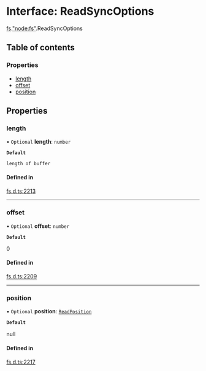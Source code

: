 # Interface: ReadSyncOptions

[fs](../modules/fs.md).["node:fs"](../modules/fs._node_fs_.md).ReadSyncOptions

## Table of contents

### Properties

- [length](fs._node_fs_.ReadSyncOptions.md#length)
- [offset](fs._node_fs_.ReadSyncOptions.md#offset)
- [position](fs._node_fs_.ReadSyncOptions.md#position)

## Properties

### length

• `Optional` **length**: `number`

**`Default`**

`length of buffer`

#### Defined in

[fs.d.ts:2213](https://github.com/goodcodedev/bun-types/blob/8bd1b3a/fs.d.ts#L2213)

___

### offset

• `Optional` **offset**: `number`

**`Default`**

0

#### Defined in

[fs.d.ts:2209](https://github.com/goodcodedev/bun-types/blob/8bd1b3a/fs.d.ts#L2209)

___

### position

• `Optional` **position**: [`ReadPosition`](../modules/fs._fs_.md#readposition)

**`Default`**

null

#### Defined in

[fs.d.ts:2217](https://github.com/goodcodedev/bun-types/blob/8bd1b3a/fs.d.ts#L2217)
